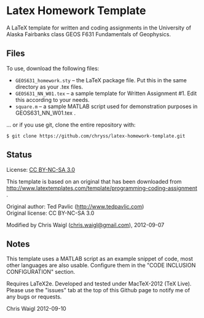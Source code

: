 Latex Homework Template
=======================

A LaTeX template for written and coding assignments in the University of Alaska
Fairbanks class GEOS F631 Fundamentals of Geophysics.

Files
-----

To use, download the following files:

* `GEOS631_homework.sty` &ndash; the LaTeX package file. Put this in the same directory as your .tex files.
* `GEOS631_NN_W01.tex` &ndash; a sample template for Written Assignment #1. Edit this according to your needs.  
* `square.m` &ndash; a sample MATLAB script used for demonstration purposes in GEOS631\_NN\_W01.tex .

... or if you use git, clone the entire repository with:

  `$ git clone https://github.com/chryss/latex-homework-template.git`

Status
------

License: [CC BY-NC-SA 3.0](http://creativecommons.org/licenses/by-nc-sa/3.0/) 

This template is based on an original that has been downloaded from
http://www.latextemplates.com/template/programming-coding-assignment .

Original author: Ted Pavlic (http://www.tedpavlic.com)  
Original license: CC BY-NC-SA 3.0

Modified by Chris Waigl (chris.waigl@gmail.com), 2012-09-07

Notes
-----

This template uses a MATLAB script as an example snippet of code, 
most other languages are also usable. Configure them in the 
"CODE INCLUSION CONFIGURATION" section.

Requires LaTeX2e. Developed and tested under MacTeX-2012 (TeX Live). Please use the 
"issues" tab at the top of this Github page to notify me of any bugs or requests.

Chris Waigl
2012-09-10